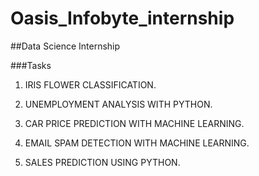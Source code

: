 # Oasis_Infobyte_internship

##Data Science Internship

###Tasks
1. IRIS FLOWER CLASSIFICATION.

2. UNEMPLOYMENT ANALYSIS WITH PYTHON.

3. CAR PRICE PREDICTION WITH MACHINE LEARNING.

4. EMAIL SPAM DETECTION WITH MACHINE LEARNING.

5. SALES PREDICTION USING PYTHON.
